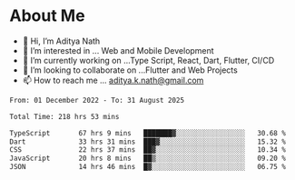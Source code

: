 # About Me

- 👋 Hi, I’m Aditya Nath
- 👀 I’m interested in ... Web and Mobile Development
- 🌱 I’m currently working on ...Type Script, React, Dart, Flutter, CI/CD
- 💞️ I’m looking to collaborate on ...Flutter and Web Projects
- 📫 How to reach me ... aditya.k.nath@gmail.com

<!--START_SECTION:waka-->

```txt
From: 01 December 2022 - To: 31 August 2025

Total Time: 218 hrs 53 mins

TypeScript       67 hrs 9 mins   ███████▓░░░░░░░░░░░░░░░░░   30.68 %
Dart             33 hrs 31 mins  ███▓░░░░░░░░░░░░░░░░░░░░░   15.32 %
CSS              22 hrs 37 mins  ██▓░░░░░░░░░░░░░░░░░░░░░░   10.34 %
JavaScript       20 hrs 8 mins   ██▒░░░░░░░░░░░░░░░░░░░░░░   09.20 %
JSON             14 hrs 46 mins  █▓░░░░░░░░░░░░░░░░░░░░░░░   06.75 %
```

<!--END_SECTION:waka-->

<!---
kronosking007/kronosking007 is a ✨ special ✨ repository because its `README.md` (this file) appears on your GitHub profile.
You can click the Preview link to take a look at your changes.
--->
